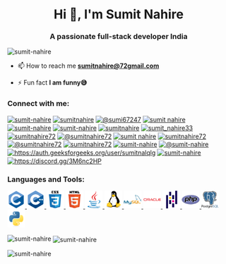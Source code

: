 <h1 align="center">Hi 👋, I'm Sumit Nahire</h1>
<h3 align="center">A passionate full-stack developer India</h3>

<p align="left"> <img src="https://komarev.com/ghpvc/?username=sumit-nahire&label=Profile%20views&color=0e75b6&style=flat" alt="sumit-nahire" /> </p>

- 📫 How to reach me **sumitnahire@72gmail.com**

- ⚡ Fun fact **I am funny😅**

<h3 align="left">Connect with me:</h3>
<p align="left">
<a href="https://codepen.io/sumit-nahire" target="blank"><img align="center" src="https://raw.githubusercontent.com/rahuldkjain/github-profile-readme-generator/master/src/images/icons/Social/codepen.svg" alt="sumit-nahire" height="30" width="40" /></a>
<a href="https://dev.to/sumitnahire" target="blank"><img align="center" src="https://raw.githubusercontent.com/rahuldkjain/github-profile-readme-generator/master/src/images/icons/Social/devto.svg" alt="sumitnahire" height="30" width="40" /></a>
<a href="https://twitter.com/@sumi67247" target="blank"><img align="center" src="https://raw.githubusercontent.com/rahuldkjain/github-profile-readme-generator/master/src/images/icons/Social/twitter.svg" alt="@sumi67247" height="30" width="40" /></a>
<a href="https://linkedin.com/in/sumit nahire" target="blank"><img align="center" src="https://raw.githubusercontent.com/rahuldkjain/github-profile-readme-generator/master/src/images/icons/Social/linked-in-alt.svg" alt="sumit nahire" height="30" width="40" /></a>
<a href="https://stackoverflow.com/users/sumit-nahire" target="blank"><img align="center" src="https://raw.githubusercontent.com/rahuldkjain/github-profile-readme-generator/master/src/images/icons/Social/stack-overflow.svg" alt="sumit-nahire" height="30" width="40" /></a>
<a href="https://codesandbox.com/sumit-nahire" target="blank"><img align="center" src="https://raw.githubusercontent.com/rahuldkjain/github-profile-readme-generator/master/src/images/icons/Social/codesandbox.svg" alt="sumit-nahire" height="30" width="40" /></a>
<a href="https://kaggle.com/sumitnahire" target="blank"><img align="center" src="https://raw.githubusercontent.com/rahuldkjain/github-profile-readme-generator/master/src/images/icons/Social/kaggle.svg" alt="sumitnahire" height="30" width="40" /></a>
<a href="https://instagram.com/sumit_nahire33" target="blank"><img align="center" src="https://raw.githubusercontent.com/rahuldkjain/github-profile-readme-generator/master/src/images/icons/Social/instagram.svg" alt="sumit_nahire33" height="30" width="40" /></a>
<a href="https://dribbble.com/sumitnahire72" target="blank"><img align="center" src="https://raw.githubusercontent.com/rahuldkjain/github-profile-readme-generator/master/src/images/icons/Social/dribbble.svg" alt="sumitnahire72" height="30" width="40" /></a>
<a href="https://hashnode.com/@sumitnahire72" target="blank"><img align="center" src="https://raw.githubusercontent.com/rahuldkjain/github-profile-readme-generator/master/src/images/icons/Social/hashnode.svg" alt="@sumitnahire72" height="30" width="40" /></a>
<a href="https://www.youtube.com/c/sumit nahire" target="blank"><img align="center" src="https://raw.githubusercontent.com/rahuldkjain/github-profile-readme-generator/master/src/images/icons/Social/youtube.svg" alt="sumit nahire" height="30" width="40" /></a>
<a href="https://www.codechef.com/users/sumitnahire72" target="blank"><img align="center" src="https://cdn.jsdelivr.net/npm/simple-icons@3.1.0/icons/codechef.svg" alt="sumitnahire72" height="30" width="40" /></a>
<a href="https://www.hackerrank.com/@sumitnahire72" target="blank"><img align="center" src="https://raw.githubusercontent.com/rahuldkjain/github-profile-readme-generator/master/src/images/icons/Social/hackerrank.svg" alt="@sumitnahire72" height="30" width="40" /></a>
<a href="https://codeforces.com/profile/sumitnahire72" target="blank"><img align="center" src="https://raw.githubusercontent.com/rahuldkjain/github-profile-readme-generator/master/src/images/icons/Social/codeforces.svg" alt="sumitnahire72" height="30" width="40" /></a>
<a href="https://www.leetcode.com/sumit-nahire" target="blank"><img align="center" src="https://raw.githubusercontent.com/rahuldkjain/github-profile-readme-generator/master/src/images/icons/Social/leet-code.svg" alt="sumit-nahire" height="30" width="40" /></a>
<a href="https://www.hackerearth.com/@sumit-nahire" target="blank"><img align="center" src="https://raw.githubusercontent.com/rahuldkjain/github-profile-readme-generator/master/src/images/icons/Social/hackerearth.svg" alt="@sumit-nahire" height="30" width="40" /></a>
<a href="https://auth.geeksforgeeks.org/user/https://auth.geeksforgeeks.org/user/sumitnalqlg" target="blank"><img align="center" src="https://raw.githubusercontent.com/rahuldkjain/github-profile-readme-generator/master/src/images/icons/Social/geeks-for-geeks.svg" alt="https://auth.geeksforgeeks.org/user/sumitnalqlg" height="30" width="40" /></a>
<a href="https://www.topcoder.com/members/sumit-nahire" target="blank"><img align="center" src="https://raw.githubusercontent.com/rahuldkjain/github-profile-readme-generator/master/src/images/icons/Social/topcoder.svg" alt="sumit-nahire" height="30" width="40" /></a>
<a href="https://discord.gg/https://discord.gg/3M6nc2HP" target="blank"><img align="center" src="https://raw.githubusercontent.com/rahuldkjain/github-profile-readme-generator/master/src/images/icons/Social/discord.svg" alt="https://discord.gg/3M6nc2HP" height="30" width="40" /></a>
</p>

<h3 align="left">Languages and Tools:</h3>
<p align="left"> <a href="https://www.cprogramming.com/" target="_blank" rel="noreferrer"> <img src="https://raw.githubusercontent.com/devicons/devicon/master/icons/c/c-original.svg" alt="c" width="40" height="40"/> </a> <a href="https://www.w3schools.com/cpp/" target="_blank" rel="noreferrer"> <img src="https://raw.githubusercontent.com/devicons/devicon/master/icons/cplusplus/cplusplus-original.svg" alt="cplusplus" width="40" height="40"/> </a> <a href="https://www.w3schools.com/css/" target="_blank" rel="noreferrer"> <img src="https://raw.githubusercontent.com/devicons/devicon/master/icons/css3/css3-original-wordmark.svg" alt="css3" width="40" height="40"/> </a> <a href="https://www.w3.org/html/" target="_blank" rel="noreferrer"> <img src="https://raw.githubusercontent.com/devicons/devicon/master/icons/html5/html5-original-wordmark.svg" alt="html5" width="40" height="40"/> </a> <a href="https://www.java.com" target="_blank" rel="noreferrer"> <img src="https://raw.githubusercontent.com/devicons/devicon/master/icons/java/java-original.svg" alt="java" width="40" height="40"/> </a> <a href="https://www.linux.org/" target="_blank" rel="noreferrer"> <img src="https://raw.githubusercontent.com/devicons/devicon/master/icons/linux/linux-original.svg" alt="linux" width="40" height="40"/> </a> <a href="https://www.mysql.com/" target="_blank" rel="noreferrer"> <img src="https://raw.githubusercontent.com/devicons/devicon/master/icons/mysql/mysql-original-wordmark.svg" alt="mysql" width="40" height="40"/> </a> <a href="https://www.oracle.com/" target="_blank" rel="noreferrer"> <img src="https://raw.githubusercontent.com/devicons/devicon/master/icons/oracle/oracle-original.svg" alt="oracle" width="40" height="40"/> </a> <a href="https://pandas.pydata.org/" target="_blank" rel="noreferrer"> <img src="https://raw.githubusercontent.com/devicons/devicon/2ae2a900d2f041da66e950e4d48052658d850630/icons/pandas/pandas-original.svg" alt="pandas" width="40" height="40"/> </a> <a href="https://www.php.net" target="_blank" rel="noreferrer"> <img src="https://raw.githubusercontent.com/devicons/devicon/master/icons/php/php-original.svg" alt="php" width="40" height="40"/> </a> <a href="https://www.postgresql.org" target="_blank" rel="noreferrer"> <img src="https://raw.githubusercontent.com/devicons/devicon/master/icons/postgresql/postgresql-original-wordmark.svg" alt="postgresql" width="40" height="40"/> </a> <a href="https://www.python.org" target="_blank" rel="noreferrer"> <img src="https://raw.githubusercontent.com/devicons/devicon/master/icons/python/python-original.svg" alt="python" width="40" height="40"/> </a> </p>

<p><img align="left" src="https://github-readme-stats.vercel.app/api/top-langs?username=sumit-nahire&show_icons=true&locale=en&layout=compact" alt="sumit-nahire" /></p>

<p>&nbsp;<img align="center" src="https://github-readme-stats.vercel.app/api?username=sumit-nahire&show_icons=true&locale=en" alt="sumit-nahire" /></p>

<p><img align="center" src="https://github-readme-streak-stats.herokuapp.com/?user=sumit-nahire&" alt="sumit-nahire" /></p>
